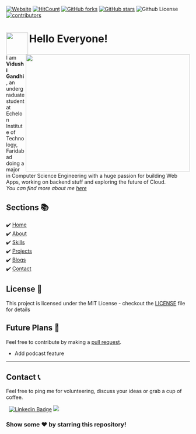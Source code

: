 [![Website](https://img.shields.io/badge/Website-Up-brightgreen)](https://vidushigandhi.vercel.app/) 
[![HitCount](http://hits.dwyl.com/VGandhi27/Portfolio-ReactJs.svg)](http://hits.dwyl.com/VGandhi27/Portfolio-ReactJs)
[![GitHub forks](https://img.shields.io/github/forks/VGandhi27/Portfolio-ReactJs?label=Forks)](https://github.com/VGandhi27/Portfolio-ReactJs/network)                                                                                                                                           [![GitHub stars](https://img.shields.io/github/stars/VGandhi27/Portfolio-ReactJs?label=Stars)](https://github.com/VGandhi27/Portfolio-ReactJs/stargazers)                                                                                                                                                      ![Github License](https://img.shields.io/badge/Licence-MIT-blueviolet)                                                                                                                                              [![contributors](https://img.shields.io/badge/contributors-1-orange)](https://img.shields.io/badge/contributors-1-orange) 

# Hello Everyone!  <img src="https://user-images.githubusercontent.com/34706326/87240698-80b8dc00-c439-11ea-886c-747fb2f74952.gif" align = left width="60" height="60"> <img src="https://user-images.githubusercontent.com/34706326/87228193-1febbe00-c3bd-11ea-9e73-7b094fda02b2.png" align=right width="450" height="320">

I am **Vidushi Gandhi**, an undergraduate student at Echelon Institute of Technology, Faridabad doing a major in Computer Science Engineering with a huge passion for building Web Apps, working on backend stuff and exploring the future of Cloud. \
_You can find more about me [here](https://vidushigandhi.vercel.app/)_

## Sections 📚
✔️ [Home](https://vidushigandhi.vercel.app/)\
✔️ [About](https://vidushigandhi.vercel.app/about)\
✔️ [Skills](https://vidushigandhi.vercel.app/skills)\
✔️ [Projects](https://vidushigandhi.vercel.app/project)\
✔️ [Blogs](https://vidushigandhi.vercel.app/blog)\
✔️ [Contact](https://vidushigandhi.vercel.app/contact)

## License 📄

This project is licensed under the MIT License - checkout the [LICENSE](./LICENSE) file for details

## Future Plans 👷
Feel free to contribute by making a [pull request](https://github.com/VGandhi27/Portfolio-ReactJs/tree/master).

- Add podcast feature



---

## Contact 📞 
Feel free to ping me for volunteering, discuss your ideas or grab a cup of coffee.

&nbsp; [![Linkedin Badge](https://img.shields.io/badge/-vidushi_gandhi-blue?style=flat&logo=Linkedin&logoColor=white)](https://www.linkedin.com/in/vidushi-gandhi27/)  <a href="https://www.instagram.com/vgandhi72/"><img src="https://img.shields.io/badge/-@vgandhi72-E4405F?style=flat&logo=Instagram&logoColor=white"/></a> &nbsp;

### Show some ❤️ by starring this repository!

